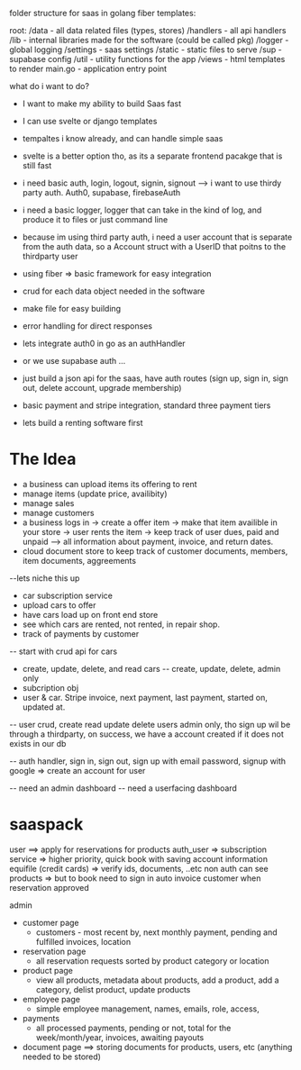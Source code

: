 folder structure for saas in golang fiber templates:

root:
/data - all data related files (types, stores)
/handlers - all api handlers
/lib - internal libraries made for the software (could be called pkg)
/logger - global logging
/settings - saas settings
/static - static files to serve
/sup - supabase config
/util - utility functions for the app
/views - html templates to render
main.go - application entry point

what do i want to do?

- I want to make my ability to build Saas fast
- I can use svelte or django templates
- tempaltes i know already, and can handle simple saas
- svelte is a better option tho, as its a separate frontend pacakge that is still fast

- i need basic auth, login, logout, signin, signout --> i want to use thirdy party auth. Auth0, supabase, firebaseAuth
- i need a basic logger, logger that can take in the kind of log, and produce it to files or just command line
- because im using third party auth, i need a user account that is separate from the auth data, so a Account struct with a UserID that poitns to the thirdparty user
- using fiber => basic framework for easy integration
- crud for each data object needed in the software
- make file for easy building
- error handling for direct responses

- lets integrate auth0 in go as an authHandler
- or we use supabase auth ...

- just build a json api for the saas, have auth routes (sign up, sign in, sign out, delete account, upgrade membership)
- basic payment and stripe integration, standard three payment tiers

- lets build a renting software first

# The Idea

- a business can upload items its offering to rent
- manage items (update price, availibity)
- manage sales
- manage customers
- a business logs in -> create a offer item -> make that item availible in your store -> user rents the item -> keep track of user dues, paid and unpaid
  --> all information about payment, invoice, and return dates.
- cloud document store to keep track of customer documents, members, item documents, aggreements

--lets niche this up

- car subscription service
- upload cars to offer
- have cars load up on front end store
- see which cars are rented, not rented, in repair shop.
- track of payments by customer

-- start with crud api for cars

- create, update, delete, and read cars
  -- create, update, delete, admin only
- subcription obj
- user & car. Stripe invoice, next payment, last payment, started on, updated at.

-- user crud, create read update delete users admin only, tho sign up wil be through a thirdparty, on success, we have a account created if it does not exists in our db

-- auth handler, sign in, sign out, sign up with email password, signup with google => create an account for user

-- need an admin dashboard
-- need a userfacing dashboard

# saaspack

user ==> apply for reservations for products
auth_user => subscription service => higher priority, quick book with saving account information
equifile (credit cards) => verify ids, documents, ..etc
non auth can see products => but to book need to sign in
auto invoice customer when reservation approved

admin

- customer page
  - customers - most recent by, next monthly payment, pending and fulfilled invoices, location
- reservation page
  - all reservation requests sorted by product category or location
- product page
  - view all products, metadata about products, add a product, add a category, delist product, update products
- employee page
  - simple employee management, names, emails, role, access,
- payments
  - all processed payments, pending or not, total for the week/month/year, invoices, awaiting payouts
- document page ==> storing documents for products, users, etc (anything needed to be stored)
